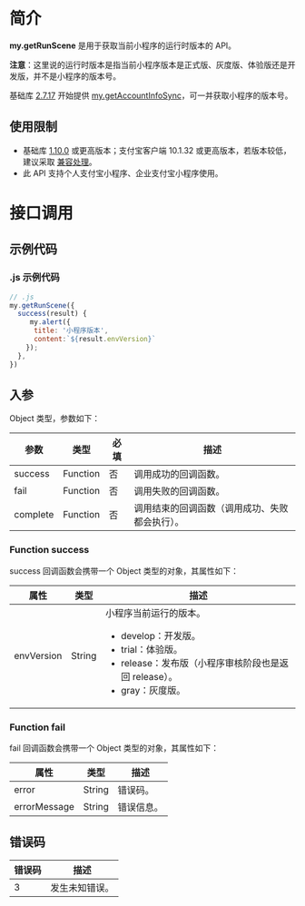 # 简介
**my.getRunScene** 是用于获取当前小程序的运行时版本的 API。

**注意**：这里说的运行时版本是指当前小程序版本是正式版、灰度版、体验版还是开发版，并不是小程序的版本号。

基础库 [2.7.17](https://opendocs.alipay.com/mini/framework/lib-upgrade-v2) 开始提供 [my.getAccountInfoSync](https://opendocs.alipay.com/mini/api/my.getAccountInfoSync)，可一并获取小程序的版本号。

## 使用限制

- 基础库 [1.10.0](https://opendocs.alipay.com/mini/framework/lib) 或更高版本；支付宝客户端 10.1.32 或更高版本，若版本较低，建议采取 [兼容处理](https://opendocs.alipay.com/mini/framework/compatibility)。
- 此 API 支持个人支付宝小程序、企业支付宝小程序使用。

# 接口调用

## 示例代码

### .js 示例代码

```javascript
// .js
my.getRunScene({
  success(result) {
     my.alert({
      title: '小程序版本',
      content:`${result.envVersion}`
    });
  },
})
```

## 入参

Object 类型，参数如下：

| **参数** | **类型** | **必填** | **描述** |
| --- | --- | --- | --- |
| success | Function | 否 | 调用成功的回调函数。 |
| fail | Function | 否 | 调用失败的回调函数。 |
| complete | Function | 否 | 调用结束的回调函数（调用成功、失败都会执行）。 |

### Function success

success 回调函数会携带一个 Object 类型的对象，其属性如下：

| **属性** | **类型** | **描述** |
| --- | --- | --- |
| envVersion | String | 小程序当前运行的版本。<br /><ul><li>develop：开发版。</li><li>trial：体验版。</li><li>release：发布版（小程序审核阶段也是返回 release）。</li><li>gray：灰度版。</li></ul> |


### Function fail

fail 回调函数会携带一个 Object 类型的对象，其属性如下：

| **属性** | **类型** | **描述** |
| --- | --- | --- |
| error | String | 错误码。 |
| errorMessage | String | 错误信息。 |


## 错误码
| **错误码** | **描述** |
| --- | --- |
| 3 | 发生未知错误。 |
